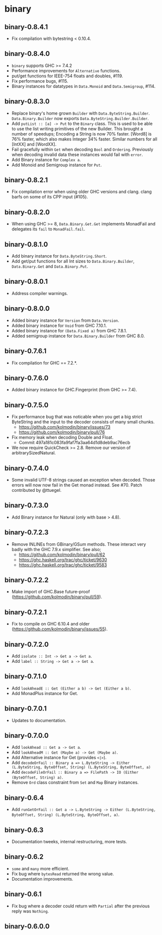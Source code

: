 binary
======

binary-0.8.4.1
--------------

- Fix compilation with bytestring < 0.10.4.

binary-0.8.4.0
--------------

- `binary` supports GHC >= 7.4.2
- Performance improvements for `Alternative` functions.
- put/get functions for IEEE-754 floats and doubles, #119.
- Fix performance bugs, #115.
- Binary instances for datatypes in `Data.Monoid` and `Data.Semigroup`, #114.

binary-0.8.3.0
--------------

- Replace binary's home grown `Builder` with `Data.ByteString.Builder`.
  `Data.Binary.Builder` now exports `Data.ByteString.Builder.Builder`.
- Add `putList :: [a] -> Put` to the `Binary` class. This is used to be able to
  use the list writing primitives of the new Builder. This brought a number of speedups;
  Encoding a String is now 70% faster. [Word8] is 76% faster, which also makes
  Integer 34% faster. Similar numbers for all [IntXX] and [WordXX].
- Fail gracefully within `Get` when decoding `Bool` and `Ordering`. Previously
  when decoding invalid data these instances would fail with `error`.
- Add Binary instance for `Complex a`.
- Add Monoid and Semigroup instance for `Put`.

binary-0.8.2.1
--------------

- Fix compilation error when using older GHC versions and clang. clang barfs on some of its CPP input (#105).

binary-0.8.2.0
--------------

- When using GHC >= 8, `Data.Binary.Get.Get` implements MonadFail and delegates its `fail` to `MonadFail.fail`.

binary-0.8.1.0
--------------

- Add binary instance for `Data.ByteString.Short`.
- Add get/put functions for all Int sizes to `Data.Binary.Builder`, `Data.Binary.Get` and `Data.Binary.Put`.

binary-0.8.0.1
--------------

- Address compiler warnings.

binary-0.8.0.0
--------------

- Added binary instance for `Version` from `Data.Version`.
- Added binary instance for `Void` from GHC 7.10.1.
- Added binary instance for `(Data.Fixed a)` from GHC 7.8.1.
- Added semigroup instance for `Data.Binary.Builder` from GHC 8.0.

binary-0.7.6.1
--------------

- Fix compilation for GHC == 7.2.*.

binary-0.7.6.0
--------------

- Added binary instance for GHC.Fingerprint (from GHC >= 7.4).

binary-0.7.5.0
--------------

- Fix performance bug that was noticable when you get a big strict ByteString
  and the input to the decoder consists of many small chunks.
    - https://github.com/kolmodin/binary/issues/73
    - https://github.com/kolmodin/binary/pull/76
- Fix memory leak when decoding Double and Float.
    - Commit 497a181c083fa9faf7fa3aa64d1d8deb9ac76ecb
- We now require QuickCheck >= 2.8. Remove our version of arbitrarySizedNatural.

binary-0.7.4.0
--------------

- Some invalid UTF-8 strings caused an exception when decoded. Those errors will
  now now fail in the Get monad instead. See #70.
  Patch contributed by @ttuegel.

binary-0.7.3.0
--------------

- Add Binary instance for Natural (only with base > 4.8).

binary-0.7.2.3
--------------

- Remove INLINEs from GBinary/GSum methods. These interact very badly with the
  GHC 7.9.x simplifier. See also;
     - https://github.com/kolmodin/binary/pull/62
     - https://ghc.haskell.org/trac/ghc/ticket/9630
     - https://ghc.haskell.org/trac/ghc/ticket/9583

binary-0.7.2.2
--------------

- Make import of GHC.Base future-proof (https://github.com/kolmodin/binary/pull/59).

binary-0.7.2.1
--------------

- Fix to compile on GHC 6.10.4 and older (https://github.com/kolmodin/binary/issues/55).

binary-0.7.2.0
--------------

- Add `isolate :: Int -> Get a -> Get a`.
- Add `label :: String -> Get a -> Get a`.

binary-0.7.1.0
--------------

- Add `lookAheadE :: Get (Either a b) -> Get (Either a b)`.
- Add MonadPlus instance for Get. 


binary-0.7.0.1
--------------

- Updates to documentation.

binary-0.7.0.0
--------------

- Add `lookAhead :: Get a -> Get a`.
- Add `lookAheadM :: Get (Maybe a) -> Get (Maybe a)`.
- Add Alternative instance for Get (provides `<|>`).
- Add `decodeOrFail :: Binary a => L.ByteString -> Either (L.ByteString, ByteOffset, String) (L.ByteString, ByteOffset, a)`
- Add `decodeFileOrFail :: Binary a => FilePath -> IO (Either (ByteOffset, String) a)`.
- Remove `Ord` class constraint from `Set` and `Map` Binary instances.

binary-0.6.4
------------

- Add `runGetOrFail :: Get a -> L.ByteString -> Either (L.ByteString, ByteOffset, String) (L.ByteString, ByteOffset, a)`.

binary-0.6.3
------------

- Documentation tweeks, internal restructuring, more tests.

binary-0.6.2
------------

- `some` and `many` more efficient.
- Fix bug where `bytesRead` returned the wrong value.
- Documentation improvements.

binary-0.6.1
------------

- Fix bug where a decoder could return with `Partial` after the previous reply was `Nothing`.

binary-0.6.0.0
--------------
